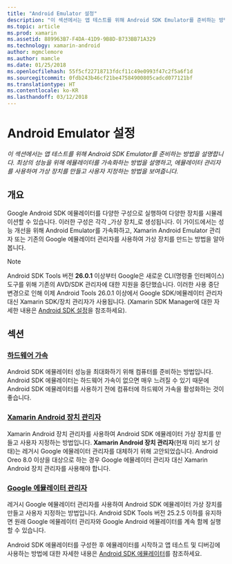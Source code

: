 ```yaml
---
title: "Android Emulator 설정"
description: "이 섹션에서는 앱 테스트를 위해 Android SDK Emulator를 준비하는 방법을 설명합니다. 최상의 성능을 위해 에뮬레이터를 가속화하는 방법을 설명하고, 에뮬레이터 관리자를 사용하여 가상 장치를 만들고 사용자 지정하는 방법을 보여줍니다."
ms.topic: article
ms.prod: xamarin
ms.assetid: 889963B7-F4DA-41D9-9B8D-B733BB71A329
ms.technology: xamarin-android
author: mgmclemore
ms.author: mamcle
ms.date: 01/25/2018
ms.openlocfilehash: 55f5cf22718713fdcf11c49e0993f47c2f5a6f1d
ms.sourcegitcommit: 0fdb243b46cf21be47584900805cadcd077121bf
ms.translationtype: HT
ms.contentlocale: ko-KR
ms.lasthandoff: 03/12/2018
---
```

# <a name="android-emulator-setup"></a>Android Emulator 설정

_이 섹션에서는 앱 테스트를 위해 Android SDK Emulator를 준비하는 방법을 설명합니다. 최상의 성능을 위해 에뮬레이터를 가속화하는 방법을 설명하고, 에뮬레이터 관리자를 사용하여 가상 장치를 만들고 사용자 지정하는 방법을 보여줍니다._


## <a name="overview"></a>개요

Google Android SDK 에뮬레이터를 다양한 구성으로 실행하여 다양한 장치를 시뮬레이션할 수 있습니다. 이러한 구성은 각각 _가상 장치_로 생성됩니다. 이 가이드에서는 성능 개선을 위해 Android Emulator를 가속화하고, Xamarin Android Emulator 관리자 또는 기존의 Google 에뮬레이터 관리자를 사용하여 가상 장치를 만드는 방법을 알아봅니다.


> [!NOTE]
> Android SDK Tools 버전 **26.0.1** 이상부터 Google은 새로운 CLI(명령줄 인터페이스) 도구를 위해 기존의 AVD/SDK 관리자에 대한 지원을 중단했습니다. 이러한 사용 중단 변경으로 인해 이제 Android Tools 26.0.1 이상에서 Google SDK/에뮬레이터 관리자 대신 Xamarin SDK/장치 관리자가 사용됩니다. (Xamarin SDK Manager에 대한 자세한 내용은 [Android SDK 설정](~/android/get-started/installation/android-sdk.md)을 참조하세요).


## <a name="sections"></a>섹션

### <a name="hardware-accelerationandroidget-startedinstallationandroid-emulatorhardware-accelerationmd"></a>[하드웨어 가속](~/android/get-started/installation/android-emulator/hardware-acceleration.md)

Android SDK 에뮬레이터 성능을 최대화하기 위해 컴퓨터를 준비하는 방법입니다. Android SDK 에뮬레이터는 하드웨어 가속이 없으면 매우 느려질 수 있기 때문에 Android SDK 에뮬레이터를 사용하기 전에 컴퓨터에 하드웨어 가속을 활성화하는 것이 좋습니다.

### <a name="xamarin-android-device-managerandroidget-startedinstallationandroid-emulatorxamarin-device-managermd"></a>[Xamarin Android 장치 관리자](~/android/get-started/installation/android-emulator/xamarin-device-manager.md)

Xamarin Android 장치 관리자를 사용하여 Android SDK 에뮬레이터 가상 장치를 만들고 사용자 지정하는 방법입니다. **Xamarin Android 장치 관리자**(현재 미리 보기 상태)는 레거시 Google 에뮬레이터 관리자를 대체하기 위해 고안되었습니다. Android Oreo 8.0 이상을 대상으로 하는 경우 Google 에뮬레이터 관리자 대신 Xamarin Android 장치 관리자를 사용해야 합니다.

### <a name="google-emulator-managerandroidget-startedinstallationandroid-emulatorgoogle-emulator-managermd"></a>[Google 에뮬레이터 관리자](~/android/get-started/installation/android-emulator/google-emulator-manager.md)

레거시 Google 에뮬레이터 관리자를 사용하여 Android SDK 에뮬레이터 가상 장치를 만들고 사용자 지정하는 방법입니다. Android SDK Tools 버전 25.2.5 이하를 유지하면 원래 Google 에뮬레이터 관리자와 Google Android 에뮬레이터를 계속 함께 실행할 수 있습니다.

Android SDK 에뮬레이터를 구성한 후 에뮬레이터를 시작하고 앱 테스트 및 디버깅에 사용하는 방법에 대한 자세한 내용은 [Android SDK 에뮬레이터](~/android/deploy-test/debugging/android-sdk-emulator/index.md)를 참조하세요.
